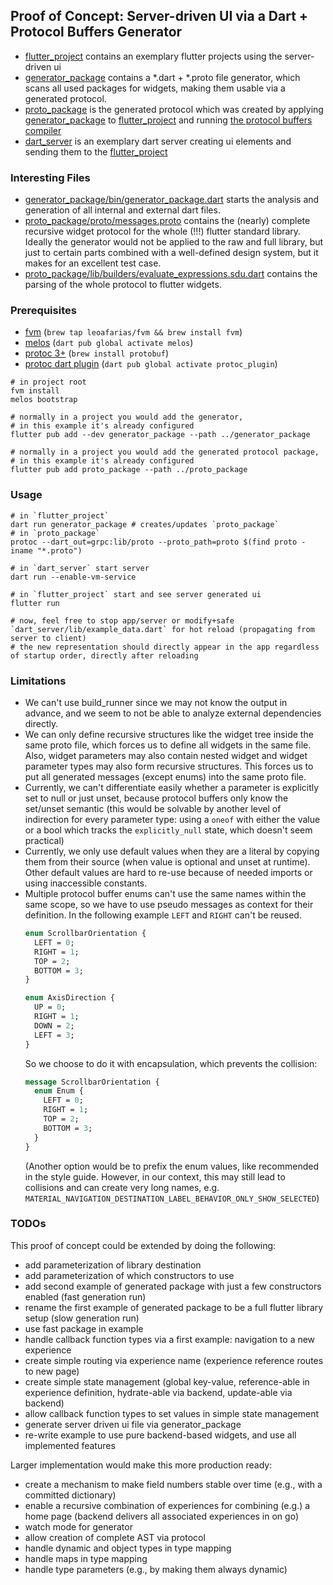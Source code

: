 ## Proof of Concept: Server-driven UI via a Dart + Protocol Buffers Generator

- [flutter_project](flutter_project) contains an exemplary flutter projects
  using the server-driven ui
- [generator_package](generator_package) contains a *.dart + *.proto file
  generator, which scans all used packages for widgets, making them usable via a
  generated protocol.
- [proto_package](proto_package) is the generated protocol which was created by
  applying [generator_package](generator_package)
  to [flutter_project](flutter_project) and
  running [the protocol buffers compiler](https://grpc.io/docs/protoc-installation/)
- [dart_server](dart_server) is an exemplary dart server creating ui
  elements and sending them to the [flutter_project](flutter_project)

### Interesting Files

- [generator_package/bin/generator_package.dart](generator_package/bin/generator_package.dart)
  starts the analysis and generation of all internal and external dart files.
- [proto_package/proto/messages.proto](proto_package/proto/messages.proto)
  contains the (nearly) complete recursive widget protocol for the whole (!!!)
  flutter standard library. Ideally the generator would not be applied to the
  raw and full library, but just to certain parts combined with a well-defined
  design system, but it makes for an excellent test case.
- [proto_package/lib/builders/evaluate_expressions.sdu.dart](proto_package/lib/builders/evaluate_expressions.sdu.dart)
  contains the parsing of the whole protocol to flutter widgets.

### Prerequisites

- [fvm](https://fvm.app/documentation/getting-started/installation) (`brew tap leoafarias/fvm && brew install fvm`)
- [melos](https://melos.invertase.dev/getting-started#installation) (`dart pub global activate melos`)
- [protoc 3+](https://grpc.io/docs/protoc-installation/) (`brew install protobuf`)
- [protoc dart plugin](https://pub.dev/packages/protoc_plugin) (`dart pub global activate protoc_plugin`)

```shell
# in project root
fvm install
melos bootstrap

# normally in a project you would add the generator, 
# in this example it's already configured
flutter pub add --dev generator_package --path ../generator_package

# normally in a project you would add the generated protocol package,
# in this example it's already configured
flutter pub add proto_package --path ../proto_package
```

### Usage

```shell
# in `flutter_project`
dart run generator_package # creates/updates `proto_package`
# in `proto_package`
protoc --dart_out=grpc:lib/proto --proto_path=proto $(find proto -iname "*.proto")

# in `dart_server` start server
dart run --enable-vm-service

# in `flutter_project` start and see server generated ui
flutter run

# now, feel free to stop app/server or modify+safe `dart_server/lib/example_data.dart` for hot reload (propagating from server to client)
# the new representation should directly appear in the app regardless of startup order, directly after reloading
```

### Limitations

- We can't use build_runner since we may not know the output in advance, and we
  seem to not be able to analyze external dependencies directly.
- We can only define recursive structures like the widget tree inside the same
  proto file, which forces us to define all widgets in the same file.
  Also, widget parameters may also contain nested widget and widget parameter
  types may also form recursive structures.
  This forces us to put all generated messages (except enums) into the same
  proto file.
- Currently, we can't differentiate easily whether a parameter is explicitly set
  to null or just unset, because protocol buffers only know the set/unset
  semantic (this would be solvable by another level of indirection for every
  parameter type: using a `oneof` with either the value or a bool which tracks
  the `explicitly_null` state, which doesn't seem practical)
- Currently, we only use default values when they are a literal by copying them
  from their source (when value is optional and unset at runtime).
  Other default values are hard to re-use because of needed imports or using
  inaccessible constants.
- Multiple protocol buffer enums can't use the same names within the same scope,
  so we have to use pseudo messages as context for their definition. In the
  following example `LEFT` and `RIGHT` can't be reused.
  ```protobuf
  enum ScrollbarOrientation {
    LEFT = 0;
    RIGHT = 1;
    TOP = 2;
    BOTTOM = 3;
  }

  enum AxisDirection {
    UP = 0;
    RIGHT = 1;
    DOWN = 2;
    LEFT = 3;
  }
  ```
  So we choose to do it with encapsulation, which prevents the collision:
  ```protobuf
  message ScrollbarOrientation {
    enum Enum {
      LEFT = 0;
      RIGHT = 1;
      TOP = 2;
      BOTTOM = 3;
    }
  }
  ```
  (Another option would be to prefix the enum values, like recommended in the
  style guide. However, in our context, this may still lead to collisions and 
  can create very long names,
  e.g. `MATERIAL_NAVIGATION_DESTINATION_LABEL_BEHAVIOR_ONLY_SHOW_SELECTED`)

### TODOs

This proof of concept could be extended by doing the following:

- add parameterization of library destination
- add parameterization of which constructors to use
- add second example of generated package with just a few constructors enabled (fast generation run)
- rename the first example of generated package to be a full flutter library setup (slow generation run)
- use fast package in example
- handle callback function types via a first example: navigation to a new experience
- create simple routing via experience name (experience reference routes to new page)
- create simple state management (global key-value, reference-able in experience definition, hydrate-able via backend, update-able via backend)
- allow callback function types to set values in simple state management
- generate server driven ui file via generator_package
- re-write example to use pure backend-based widgets, and use all implemented features

Larger implementation would make this more production ready:

- create a mechanism to make field numbers stable over time (e.g., with a committed dictionary)
- enable a recursive combination of experiences for combining (e.g.) a home page (backend delivers all associated experiences in on go)
- watch mode for generator
- allow creation of complete AST via protocol
- handle dynamic and object types in type mapping
- handle maps in type mapping
- handle type parameters (e.g., by making them always dynamic)

